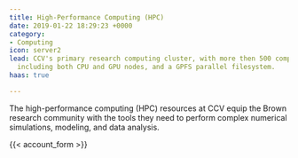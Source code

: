 ```yaml
---
title: High-Performance Computing (HPC)
date: 2019-01-22 18:29:23 +0000
category:
- Computing
icon: server2
lead: CCV's primary research computing cluster, with more then 500 compute nodes,
  including both CPU and GPU nodes, and a GPFS parallel filesystem.
haas: true

---
```

The high-performance computing (HPC) resources at CCV equip the Brown research community with the tools they need to perform complex numerical simulations, modeling, and data analysis.

{{< account_form >}}